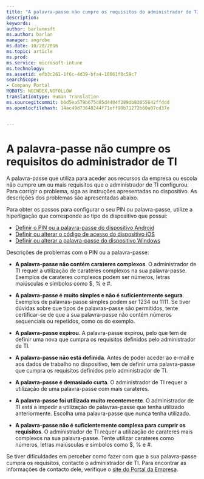 ```yaml
---
title: "A palavra-passe não cumpre os requisitos do administrador de TI | Documentos da Microsoft"
description: 
keywords: 
author: barlanmsft
ms.author: barlan
manager: angrobe
ms.date: 10/20/2016
ms.topic: article
ms.prod: 
ms.service: microsoft-intune
ms.technology: 
ms.assetid: efb3c261-1f6c-4d39-bfa4-18661f8c59c7
searchScope:
- Company Portal
ROBOTS: NOINDEX,NOFOLLOW
translationtype: Human Translation
ms.sourcegitcommit: b6d5ea579b675d85d4404f289db83055642ffddd
ms.openlocfilehash: 14ac49d73648244f71eff90b71272b60a07cd37e


---
```


# <a name="password-does-not-meet-it-administrator-requirements"></a>A palavra-passe não cumpre os requisitos do administrador de TI

A palavra-passe que utiliza para aceder aos recursos da empresa ou escola não cumpre um ou mais requisitos que o administrador de TI configurou. Para corrigir o problema, siga as instruções apresentadas no dispositivo. As descrições dos problemas são apresentadas abaixo.

Para obter os passos para configurar o seu PIN ou palavra-passe, utilize a hiperligação que corresponde ao tipo de dispositivo que possui:

- [Definir o PIN ou a palavra-passe do dispositivo Android](set-your-pin-or-password-android.md)
- [Definir ou alterar o código de acesso do dispositivo iOS](set-or-change-your-passcode-ios.md)
- [Definir ou alterar a palavra-passe do dispositivo Windows](set-or-change-your-password-windows.md)

Descrições de problemas com o PIN ou a palavra-passe:

- **A palavra-passe não contém carateres complexos**. O administrador de TI requer a utilização de carateres complexos na sua palavra-passe. Exemplos de carateres complexos podem ser números, letras maiúsculas e símbolos como $, % e #.

- **A palavra-passe é muito simples e não é suficientemente segura**. Exemplos de palavras-passe simples podem ser 1234 ou 1111. Se tiver dúvidas sobre que tipos de palavras-passe são permitidos, tente certificar-se de que a sua palavra-passe não contém números sequenciais ou repetidos, como os do exemplo.

- **A palavra-passe expirou**. A palavra-passe expirou, pelo que tem de definir uma nova que cumpra os requisitos definidos pelo administrador de TI.

- **A palavra-passe não está definida**. Antes de poder aceder ao e-mail e aos dados de trabalho no dispositivo, tem de definir uma palavra-passe que cumpra os requisitos definidos pelo administrador de TI.

- **A palavra-passe é demasiado curta**. O administrador de TI requer a utilização de uma palavra-passe com mais carateres.

- **A palavra-passe foi utilizada muito recentemente**. O administrador de TI está a impedir a utilização de palavras-passe que tenha utilizado anteriormente. Escolha uma palavra-passe que nunca tenha utilizado.

- **A palavra-passe não é suficientemente complexa para cumprir os requisitos**. O administrador de TI requer a utilização de carateres mais complexos na sua palavra-passe. Tente utilizar carateres como números, letras maiúsculas e símbolos como $, % e #.

Se tiver dificuldades em perceber como fazer com que a sua palavra-passe cumpra os requisitos, contacte o administrador de TI. Para encontrar as informações de contacto dele, verifique o [site do Portal da Empresa](http://portal.manage.microsoft.com).



<!--HONumber=Dec16_HO2-->


